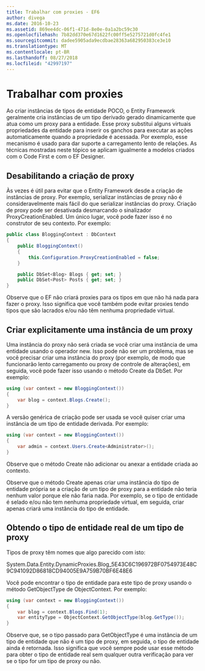 ```yaml
---
title: Trabalhar com proxies - EF6
author: divega
ms.date: 2016-10-23
ms.assetid: 869ee4dc-06f1-471d-8e0e-0a1a2bc59c30
ms.openlocfilehash: 7b82dd370e67d1622fc00ff5e5275721d0fc4fe1
ms.sourcegitcommit: dadee5905ada9ecdbae28363a682950383ce3e10
ms.translationtype: MT
ms.contentlocale: pt-BR
ms.lasthandoff: 08/27/2018
ms.locfileid: "42997197"
---
```

# <a name="working-with-proxies"></a>Trabalhar com proxies
Ao criar instâncias de tipos de entidade POCO, o Entity Framework geralmente cria instâncias de um tipo derivado gerado dinamicamente que atua como um proxy para a entidade. Esse proxy substitui alguns virtuais propriedades da entidade para inserir os ganchos para executar as ações automaticamente quando a propriedade é acessada. Por exemplo, esse mecanismo é usado para dar suporte a carregamento lento de relações. As técnicas mostradas neste tópico se aplicam igualmente a modelos criados com o Code First e com o EF Designer.  

## <a name="disabling-proxy-creation"></a>Desabilitando a criação de proxy  

Às vezes é útil para evitar que o Entity Framework desde a criação de instâncias de proxy. Por exemplo, serializar instâncias de proxy não é consideravelmente mais fácil do que serializar instâncias do proxy. Criação de proxy pode ser desativada desmarcando o sinalizador ProxyCreationEnabled. Um único lugar, você pode fazer isso é no construtor de seu contexto. Por exemplo:  

``` csharp
public class BloggingContext : DbContext
{
    public BloggingContext()
    {
        this.Configuration.ProxyCreationEnabled = false;
    }  

    public DbSet<Blog> Blogs { get; set; }
    public DbSet<Post> Posts { get; set; }
}
```  

Observe que o EF não criará proxies para os tipos em que não há nada para fazer o proxy. Isso significa que você também pode evitar proxies tendo tipos que são lacrados e/ou não têm nenhuma propriedade virtual.  

## <a name="explicitly-creating-an-instance-of-a-proxy"></a>Criar explicitamente uma instância de um proxy  

Uma instância do proxy não será criada se você criar uma instância de uma entidade usando o operador new. Isso pode não ser um problema, mas se você precisar criar uma instância do proxy (por exemplo, de modo que funcionarão lento carregamento ou proxy de controle de alterações), em seguida, você pode fazer isso usando o método Create da DbSet. Por exemplo:  

``` csharp
using (var context = new BloggingContext())
{
    var blog = context.Blogs.Create();
}
```  

A versão genérica de criação pode ser usada se você quiser criar uma instância de um tipo de entidade derivada. Por exemplo:  

``` csharp
using (var context = new BloggingContext())
{
    var admin = context.Users.Create<Administrator>();
}
```  

Observe que o método Create não adicionar ou anexar a entidade criada ao contexto.  

Observe que o método Create apenas criar uma instância do tipo de entidade própria se a criação de um tipo de proxy para a entidade não teria nenhum valor porque ele não faria nada. Por exemplo, se o tipo de entidade é selado e/ou não tem nenhuma propriedade virtual, em seguida, criar apenas criará uma instância do tipo de entidade.  

## <a name="getting-the-actual-entity-type-from-a-proxy-type"></a>Obtendo o tipo de entidade real de um tipo de proxy  

Tipos de proxy têm nomes que algo parecido com isto:  

System.Data.Entity.DynamicProxies.Blog_5E43C6C196972BF0754973E48C9C941092D86818CD94005E9A759B70BF6E48E6  

Você pode encontrar o tipo de entidade para este tipo de proxy usando o método GetObjectType de ObjectContext. Por exemplo:  

``` csharp
using (var context = new BloggingContext())
{
    var blog = context.Blogs.Find(1);
    var entityType = ObjectContext.GetObjectType(blog.GetType());
}
```  

Observe que, se o tipo passado para GetObjectType é uma instância de um tipo de entidade que não é um tipo de proxy, em seguida, o tipo de entidade ainda é retornada. Isso significa que você sempre pode usar esse método para obter o tipo de entidade real sem qualquer outra verificação para ver se o tipo for um tipo de proxy ou não.  
